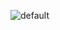 ![default](https://user-images.githubusercontent.com/28903689/27052132-5db59080-4fc1-11e7-8359-d37c95d4f233.png)
